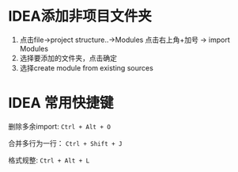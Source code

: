 # IDEA添加非项目文件夹

1. 点击file->project structure..->Modules
   点击右上角+加号 -> import Modules
2. 选择要添加的文件夹，点击确定
3. 选择create module from existing sources

# IDEA 常用快捷键

删除多余import: `Ctrl + Alt + O` 

合并多行为一行： `Ctrl + Shift + J`

格式规整: `Ctrl + Alt + L`